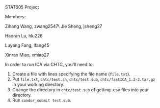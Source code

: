 STAT605 Project

Members:

Zihang Wang, zwang2547\\
Jie Sheng, jsheng27

Haoran Lu, hlu226

Luyang Fang, lfang45

Xinran Miao, xmiao27

In order to run ICA via CHTC, you'll need to:
1. Create a file with lines specifying the file name (`file.txt`).
2. Put `file.txt`, `chtc/test.sh`, `chtc/test.sub`, `chtc/fastICA_1.2-2.tar.gz` in your working directory.
3. Change the directory in `chtc/test.sub` of getting .csv files into your directory.
4. Run `condor_submit test.sub`.
